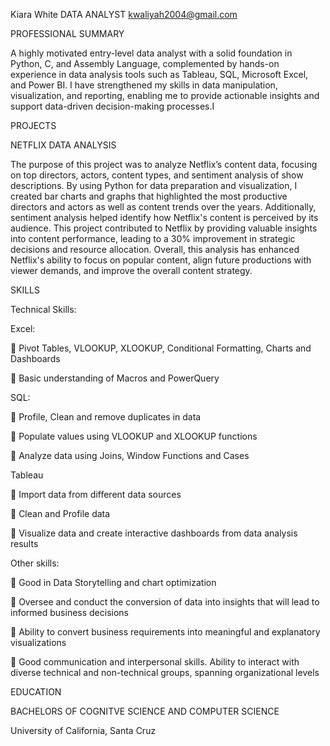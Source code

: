 Kiara White
DATA ANALYST
kwaliyah2004@gmail.com

PROFESSIONAL SUMMARY

A highly motivated entry-level data analyst with a solid foundation in Python, C, and Assembly Language, complemented by hands-on experience in data analysis tools such as Tableau, SQL, Microsoft Excel, and Power BI. I have strengthened my skills in data manipulation, visualization, and reporting, enabling me to provide actionable insights and support data-driven decision-making processes.I

PROJECTS

NETFLIX DATA ANALYSIS

The purpose of this project was to analyze Netflix’s content data, focusing on top directors, actors, content types, and sentiment analysis of show descriptions. By using Python for data preparation and visualization, I created bar charts and graphs that highlighted the most productive directors and actors as well as content trends over the years. Additionally, sentiment analysis helped identify how Netflix's content is perceived by its audience. This project contributed to Netflix by providing valuable insights into content performance, leading to a 30% improvement in strategic decisions and resource allocation. Overall, this analysis has enhanced Netflix's ability to focus on popular content, align future productions with viewer demands, and improve the overall content strategy.

SKILLS

Technical Skills:

Excel:

 Pivot Tables, VLOOKUP, XLOOKUP, Conditional Formatting, Charts and Dashboards

 Basic understanding of Macros and PowerQuery

SQL:

 Profile, Clean and remove duplicates in data

 Populate values using VLOOKUP and XLOOKUP functions

 Analyze data using Joins, Window Functions and Cases

Tableau

 Import data from different data sources

 Clean and Profile data

 Visualize data and create interactive dashboards from data analysis results

Other skills:

 Good in Data Storytelling and chart optimization

 Oversee and conduct the conversion of data into insights that will lead to informed business decisions

 Ability to convert business requirements into meaningful and explanatory visualizations

 Good communication and interpersonal skills. Ability to interact with diverse technical and non-technical groups, spanning organizational levels

EDUCATION

BACHELORS OF COGNITVE SCIENCE AND COMPUTER SCIENCE

University of California, Santa Cruz

<!---
Kiara-916/Kiara-916 is a ✨ special ✨ repository because its `README.md` (this file) appears on your GitHub profile.
You can click the Preview link to take a look at your changes.
--->
